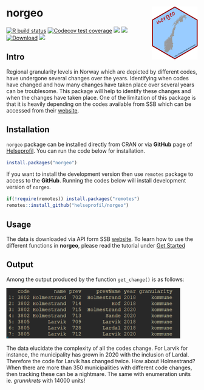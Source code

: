 # norgeo <img src='man/figures/logo.png' align="right" width="120" height="139" />

<!-- badges: start -->

[![R build
status](https://github.com/helseprofil/norgeo/workflows/R-CMD-check/badge.svg)](https://github.com/helseprofil/norgeo/actions)
[![Codecov test
coverage](https://img.shields.io/codecov/c/github/helseprofil/norgeo?logo=codecov)](https://app.codecov.io/gh/helseprofil/norgeo?branch=main)
[![](https://www.r-pkg.org/badges/version/norgeo?color=green)](https://cran.r-project.org/package=norgeo)
[![](https://img.shields.io/badge/lifecycle-stable-green.svg)](https://lifecycle.r-lib.org/articles/stages.html#stable)
[![Download](https://cranlogs.r-pkg.org/badges/grand-total/norgeo)](https://cranlogs.r-pkg.org/badges/grand-total/norgeo)
[![](https://img.shields.io/badge/devel%20version-2.1.1-blue.svg)](https://github.com/helseprofil/norgeo)

<!-- badges: start -->

## Intro

Regional granularity levels in Norway which are depicted by different
codes, have undergone several changes over the years. Identifying when
codes have changed and how many changes have taken place over several
years can be troublesome. This package will help to identify these
changes and when the changes have taken place. One of the limitation of
this package is that it is heavily depending on the codes available from
SSB which can be accessed from their
[website](https://www.ssb.no/befolkning/artikler-og-publikasjoner/regionale-endringer-2020).

## Installation

`norgeo` package can be installed directly from CRAN or via **GitHub**
page of [Helseprofil](https://github.com/helseprofil). You can run the
code below for installation.

``` r
install.packages("norgeo")
```

If you want to install the development version then use `remotes`
package to access to the **GitHub**. Running the codes below will
install development version of `norgeo`.

``` r
if(!require(remotes)) install.packages("remotes")
remotes::install_github("helseprofil/norgeo")
```

## Usage

The data is downloaded via API form SSB
[website](https://data.ssb.no/api/klass/v1/api-guide.html "ssb"). To
learn how to use the different functions in **norgeo**, please read the
tutorial under [Get
Started](https://helseprofil.github.io/norgeo/articles/use-api.html)

## Output

Among the output produced by the function `get_change()` is as follows:

![output-result](man/figures/kommune_merge.png)

The data elucidate the complexity of all the codes change. For Larvik
for instance, the municipality has grown in 2020 with the inclusion of
Lardal. Therefore the code for Larvik has changed twice. How about
Holmestrand? When there are more than 350 municipalities with different
code changes, then tracking these can be a nightmare. The same with
enumeration units ie. *grunnkrets* with 14000 units\!
